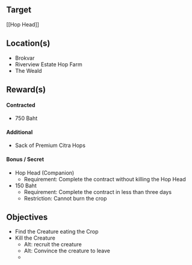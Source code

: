 ## Target
[[Hop Head]]

## Location(s)
- Brokvar
- Riverview Estate Hop Farm
- The Weald

## Reward(s)
#### Contracted
- 750 Baht
#### Additional
- Sack of Premium Citra Hops
#### Bonus / Secret
- Hop Head (Companion)
	- Requirement: Complete the contract without killing the Hop Head
- 150 Baht
	- Requirement: Complete the contract in less than three days
	- Restriction: Cannot burn the crop

## Objectives
- Find the Creature eating the Crop
- Kill the Creature
	- Alt: recruit the creature
	- Alt: Convince the creature to leave
	- 